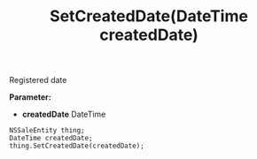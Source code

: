 ﻿---
uid: crmscript_ref_NSSaleEntity_SetCreatedDate
title: SetCreatedDate(DateTime createdDate)
intellisense: NSSaleEntity.SetCreatedDate
keywords: NSSaleEntity, GetCreatedDate
so.topic: reference
---

Registered date

**Parameter:** 
 - **createdDate** DateTime

```crmscript
NSSaleEntity thing;
DateTime createdDate;
thing.SetCreatedDate(createdDate);
```

